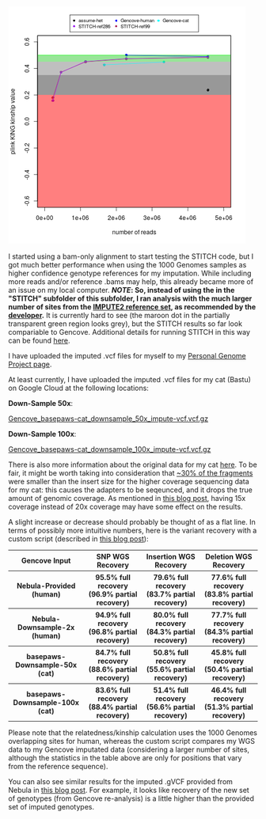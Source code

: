 ![estimated genotype recovery](low_coverage_self_recovery.png "estimated genotype recovery")

I started using a bam-only alignment to start testing the STITCH code, but I got much better performance when using the 1000 Genomes samples as higher confidence genotype references for my imputation.  While including more reads and/or reference .bams may help, this already became more of an issue on my local computer.  ***NOTE*: So, instead of using the in the "STITCH" subfolder of this subfolder, I ran analysis with the much larger number of sites from the [IMPUTE2 reference set](https://mathgen.stats.ox.ac.uk/impute/impute_v2.html#reference), as recommended by the [developer](https://github.com/rwdavies/STITCH/issues/29).**  It is currently hard to see (the maroon dot in the partially transparent green region looks grey), but the STITCH results so far look compariable to Gencove.  Additional details for running STITCH in this way can be found [here](https://github.com/cwarden45/DTC_Scripts/tree/master/Color/lcWGS_Genotype_Estimations).

I have uploaded the imputed .vcf files for myself to my [Personal Genome Project page](https://my.pgp-hms.org/profile/hu832966).

At least currently, I have uploaded the imputed .vcf files for my cat (Bastu) on Google Cloud at the following locations:

**Down-Sample 50x**:

[Gencove_basepaws-cat_downsample_50x_impute-vcf.vcf.gz](https://storage.googleapis.com/bastu-cat-genome/Gencove_basepaws-cat_downsample_50x_impute-vcf.vcf.gz)

**Down-Sample 100x**:

[Gencove_basepaws-cat_downsample_100x_impute-vcf.vcf.gz](https://storage.googleapis.com/bastu-cat-genome/Gencove_basepaws-cat_downsample_100x_impute-vcf.vcf.gz)

There is also more information about the original data for my cat [here](https://github.com/cwarden45/Bastu_Cat_Genome).  To be fair, it might be worth taking into consideration that [~30% of the fragments](https://github.com/cwarden45/Bastu_Cat_Genome/tree/master/Basepaws_Notes/Read_QC) were smaller than the insert size for the higher coverage sequencing data for my cat: this causes the adapters to be seqeunced, and it drops the true amount of genomic coverage.  As mentioned in [this blog post](https://google.github.io/deepvariant/posts/2019-09-10-twenty-is-the-new-thirty-comparing-current-and-historical-wgs-accuracy-across-coverage/), having 15x coverage instead of 20x coverage may have some effect on the results.

A slight increase or decrease should probably be thought of as a flat line.  In terms of possibly more intuitive numbers, here is the variant recovery with a custom script (described in [this blog post](http://cdwscience.blogspot.com/2019/05/precisionfda-and-custom-scripts-for.html)):

<table>
  <tbody>
    <tr>
	<th align="center">Gencove Input</th>
	<th align="center">SNP WGS Recovery</th>
	<th align="center">Insertion WGS Recovery</th>
	<th align="center">Deletion WGS Recovery</th>
    </tr>
    <tr>
	<th align="center">Nebula-Provided</br>(human)</th>
      	<th align="center">95.5% full recovery</br>(96.9% partial recovery)</th>
	<th align="center">79.6% full recovery</br>(83.7% partial recovery)</th>
	<th align="center">77.6% full recovery</br>(83.8% partial recovery)</th>
    </tr>
    <tr>
	<th align="center">Nebula-Downsample-2x</br>(human)</th>
      	<th align="center">94.9% full recovery</br>(96.8% partial recovery)</th>
	<th align="center">80.0% full recovery</br>(84.3% partial recovery)</th>
	<th align="center">77.7% full recovery</br>(84.3% partial recovery)</th>
    </tr>
      <tr>
	<th align="center">basepaws-Downsample-50x</br>(cat)</th>
      	<th align="center">84.7% full recovery</br>(88.6% partial recovery)</th>
	<th align="center">50.8% full recovery</br>(55.6% partial recovery)</th>
	<th align="center">45.8% full recovery </br>(50.4% partial recovery)</th>
    </tr>
    <tr>
	<th align="center">basepaws-Downsample-100x</br>(cat)</th>
      	<th align="center">83.6% full recovery</br>(88.4% partial recovery)</th>
	<th align="center">51.4% full recovery</br>(56.6% partial recovery)</th>
	<th align="center">46.4% full recovery</br>(51.3% partial recovery)</th>
    </tr>
</tbody>
</table>

Please note that the relatedness/kinship calculation uses the 1000 Genomes overlapping sites for human, whereas the custom script compares my WGS data to my Gencove imputated data (considering a larger number of sites, although the statistics in the table above are only for positions that vary from the reference sequence).

You can also see similar results for the imputed .gVCF provided from Nebula in [this blog post](http://cdwscience.blogspot.com/2019/08/low-coverage-sequencing-is-not.html).  For example, it looks like recovery of the new set of genotypes (from Gencove re-analysis) is a little higher than the provided set of imputed genotypes.
